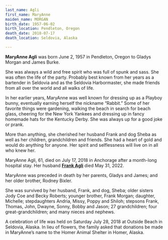 ```yaml
---
last_name: Agli
first_name: MaryAnne
maiden_name: MORGAN
birth_date: 1957-06-02
birth_location: Pendleton, Oregon
death_date: 2018-07-17
death_location: Seldovia, Alaska

---
```


**MaryAnne Agli** was born June 2, 1957 in Pendleton, Oregon to Gladys Morgan and James Burke.

She was always a wild and free spirit who was full of spunk and sass. She was often the life of the party. Probably best known from her years as a bartender in Seldovia and as the Seldovia Harbormaster, she made friends from all over the world and all walks of life.

In her earlier years, MaryAnne was well known for dressing up as a Playboy bunny, eventually earning herself the nickname “Rabbit.” Some of her favorite things were gardening, walking the beach in search for beach glass, cheering for the New York Yankees and dressing up in fancy homemade hats for the Kentucky Derby. She was always up for a good joke or prank.

More than anything, she cherished her husband Frank and dog Sheba as well as her children, grandchildren and friends. She had a heart of gold and would do anything for anyone. Her spirit and selflessness will live on in all who knew her.

MaryAnne Agli, 61, died on July 17, 2018 in Anchorage after a month-long hospital stay.  Her husband [**Frank Agli**](./Agli_Frank.md) died May 31, 2022.

MaryAnne was preceded in death by her parents, Gladys and James; and her older brother, Rodney Bixler. 

She was survived by her husband, Frank, and dog, Sheba; older sisters Jody Coe and Becky Roberts; younger brother, Frank Morgan; daughter, Michelle; stepdaughters Andria, Missy, Poppy and Shiloh; stepsons Frank, Thomas, John, Dwayne, Sonny, Bobby and Jason; 27 grandchildren; four great-grandchildren; and many nieces and nephews.

A celebration of life was held on Saturday July 28, 2018 at Outside Beach in Seldovia, Alaska. In lieu of flowers, the family asked that donations be made in MaryAnne’s name to the Homer Animal Shelter in Homer, Alaska.
